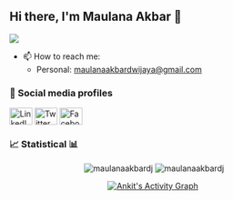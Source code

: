## Hi there, I'm Maulana Akbar 👋
![](https://github-profile-summary-cards.vercel.app/api/cards/profile-details?username=maulanaakbardj&theme=github_dark)

- 📫 How to reach me: 
     - Personal: maulanaakbardwijaya@gmail.com

### 🔗 Social media profiles
<p align="left">
<a href="https://www.linkedin.com/in/maulanaakbardwijaya/"><img align="center" src="https://cdn.jsdelivr.net/npm/simple-icons@3.0.1/icons/linkedin.svg" alt="LinkedIn profile" height="30" width="40" /></a>
<a href="https://twitter.com/BangAkbar65"><img align="center" src="https://cdn.jsdelivr.net/npm/simple-icons@3.0.1/icons/twitter.svg" alt="Twitter profile" height="30" width="40" /></a>
<a href="https://www.facebook.com/maulanaakbardj/"><img align="center" src="https://cdn.jsdelivr.net/npm/simple-icons@3.0.1/icons/facebook.svg" alt="Facebook profile" height="30" width="40" /></a>
</p>

### 📈 Statistical 📊
<div align="center">
<img align="center" [Top Langs](https://github-readme-stats.vercel.app/api/top-langs/?username=maulanaakbardj&theme=algolia)](https://github.com/maulanaakbardj/github-readme-stats) />

<img align="center" src="https://github-readme-stats.vercel.app/api?username=maulanaakbardj&theme=algolia&show_icons=true&locale=en" alt="maulanaakbardj" />

<img align="center" src="https://github-readme-streak-stats.herokuapp.com/?user=maulanaakbardj&theme=algolia&" alt="maulanaakbardj" />
     
<a href="https://github.com/maulanaakbardj/github-readme-activity-graph"><img alt="Ankit's Activity Graph" src="https://activity-graph.herokuapp.com/graph?username=maulanaakbardj&bg_color=000000&color=00bfff&line=799e4c&point=e0ecf0&area=true&hide_border=true" /></a>


</div>
